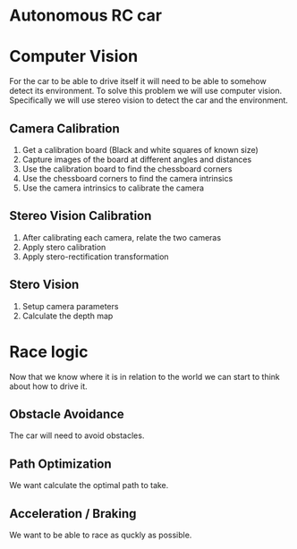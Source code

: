 # Autonomous RC car

# Computer Vision

For the car to be able to drive itself it will need to be able to somehow detect its environment. To solve this problem we will use computer vision. Specifically we will use stereo vision to detect the car and the environment.

## Camera Calibration

1. Get a calibration board (Black and white squares of known size)
2. Capture images of the board at different angles and distances
3. Use the calibration board to find the chessboard corners
4. Use the chessboard corners to find the camera intrinsics
5. Use the camera intrinsics to calibrate the camera

## Stereo Vision Calibration

1. After calibrating each camera, relate the two cameras
2. Apply stero calibration
3. Apply stero-rectification transformation

## Stero Vision

1. Setup camera parameters
2. Calculate the depth map

# Race logic

Now that we know where it is in relation to the world we can start to think about how to drive it.

## Obstacle Avoidance

The car will need to avoid obstacles.

## Path Optimization

We want calculate the optimal path to take.

## Acceleration / Braking

We want to be able to race as quckly as possible.
